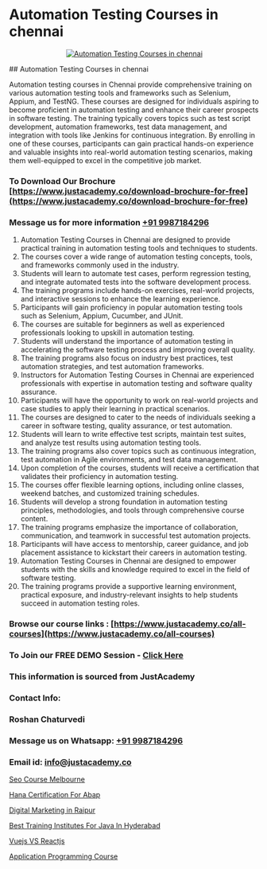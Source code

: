 # Automation Testing Courses in chennai

<p align="center">
  <a href="https://justacademy.co/program-detail/software-testing">
    <img src="https://justacademy.co/storage2/program_images/1704700438.webp" alt="Automation Testing Courses in chennai">
  </a>
</p>
## Automation Testing Courses in chennai

Automation testing courses in Chennai provide comprehensive training on various automation testing tools and frameworks such as Selenium, Appium, and TestNG. These courses are designed for individuals aspiring to become proficient in automation testing and enhance their career prospects in software testing. The training typically covers topics such as test script development, automation frameworks, test data management, and integration with tools like Jenkins for continuous integration. By enrolling in one of these courses, participants can gain practical hands-on experience and valuable insights into real-world automation testing scenarios, making them well-equipped to excel in the competitive job market.
### To Download Our Brochure [https://www.justacademy.co/download-brochure-for-free](https://www.justacademy.co/download-brochure-for-free)
### Message us for more information [+91 9987184296](https://api.whatsapp.com/send?phone=919987184296)
1) Automation Testing Courses in Chennai are designed to provide practical training in automation testing tools and techniques to students.
2) The courses cover a wide range of automation testing concepts, tools, and frameworks commonly used in the industry.
3) Students will learn to automate test cases, perform regression testing, and integrate automated tests into the software development process.
4) The training programs include hands-on exercises, real-world projects, and interactive sessions to enhance the learning experience.
5) Participants will gain proficiency in popular automation testing tools such as Selenium, Appium, Cucumber, and JUnit.
6) The courses are suitable for beginners as well as experienced professionals looking to upskill in automation testing.
7) Students will understand the importance of automation testing in accelerating the software testing process and improving overall quality.
8) The training programs also focus on industry best practices, test automation strategies, and test automation frameworks.
9) Instructors for Automation Testing Courses in Chennai are experienced professionals with expertise in automation testing and software quality assurance.
10) Participants will have the opportunity to work on real-world projects and case studies to apply their learning in practical scenarios.
11) The courses are designed to cater to the needs of individuals seeking a career in software testing, quality assurance, or test automation.
12) Students will learn to write effective test scripts, maintain test suites, and analyze test results using automation testing tools.
13) The training programs also cover topics such as continuous integration, test automation in Agile environments, and test data management.
14) Upon completion of the courses, students will receive a certification that validates their proficiency in automation testing.
15) The courses offer flexible learning options, including online classes, weekend batches, and customized training schedules.
16) Students will develop a strong foundation in automation testing principles, methodologies, and tools through comprehensive course content.
17) The training programs emphasize the importance of collaboration, communication, and teamwork in successful test automation projects.
18) Participants will have access to mentorship, career guidance, and job placement assistance to kickstart their careers in automation testing.
19) Automation Testing Courses in Chennai are designed to empower students with the skills and knowledge required to excel in the field of software testing.
20) The training programs provide a supportive learning environment, practical exposure, and industry-relevant insights to help students succeed in automation testing roles.

### Browse our course links : [https://www.justacademy.co/all-courses](https://www.justacademy.co/all-courses) 
### To Join our FREE DEMO Session - [Click Here](https://www.justacademy.co/register-for-course-demo)


### This information is sourced from JustAcademy
### Contact Info:
### Roshan Chaturvedi
### Message us on Whatsapp: [+91 9987184296](https://api.whatsapp.com/send?phone=919987184296)
### Email id: [info@justacademy.co](mailto:info@justacademy.co)
                
[Seo Course Melbourne](https://www.linkedin.com/pulse/seo-course-melbourne-justacademy-birmingham-9ccgf?trackingId=EvtEU86LcoJHmG66N5sulw%3D%3D&lipi=urn%3Ali%3Apage%3Ad_flagship3_company_admin%3B%2F1v6Q%2BY3Q3yYLraOs%2BoNCQ%3D%3D)

[Hana Certification For Abap](https://www.linkedin.com/pulse/hana-certification-abap-justacademy-delhi-j4qac/)

[Digital Marketing in Raipur](https://medium.com/@kamblerajas684/digital-marketing-in-raipur-8c2d03b0c5b6)

[Best Training Institutes For Java In Hyderabad](https://medium.com/@ranepooja/best-training-institutes-for-java-in-hyderabad-317fbdff48c9)

[Vuejs VS Reactjs](https://justacademyin.github.io/justacademy/vuejs-vs-reactjs)

[Application Programming Course](https://justacademyin.github.io/justacademy/application-programming-course)

